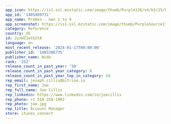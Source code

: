 ```yaml
---
app_icon: https://is1-ssl.mzstatic.com/image/thumb/Purple126/v4/b3/15/b7/b315b72a-2791-b77a-f0fc-0e08a086a764/AppIcon-0-0-1x_U007ephone-0-0-0-85-220.png/1024x1024bb.png
app_id: '1485409731'
app_name: ProDex - Gen 1 to 9
app_screenshot: https://is1-ssl.mzstatic.com/image/thumb/PurpleSource116/v4/a2/10/f2/a210f2ec-6f46-d3fc-d2f1-188ec71af3dd/5051be16-6adc-421a-a7dc-23903cb2f9c6_Screen_-_ENG_-_Long_-_01.png/1242x2688bb.png
category: Reference
country: US
id: 2yxHZ1etb2tA
language: en
most_recent_release: '2024-01-17T00:00:00'
publisher_id: '1485386735'
publisher_name: Wido
rank: '252'
release_count_in_past_year: '50'
release_count_in_past_year_category: 6
release_count_in_past_year_top_in_category: 24
rep_email: joseph.cillis@bitrise.io
rep_first_name: Joe
rep_full_name: Joe Cillis
rep_linkedin: https://www.linkedin.com/in/joecillis
rep_phone: +1 518-258-1902
rep_photo: joe.jpg
rep_title: Account Manager
store: itunes_connect
---
```

